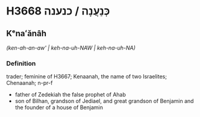 # H3668 כְּנַעֲנָה / כנענה

## Kᵉnaʻănâh

_(ken-ah-an-aw' | keh-na-uh-NAW | keh-na-uh-NA)_

### Definition

trader; feminine of H3667; Kenaanah, the name of two Israelites; Chenaanah; n-pr-f

- father of Zedekiah the false prophet of Ahab
- son of Bilhan, grandson of Jediael, and great grandson of Benjamin and the founder of a house of Benjamin
